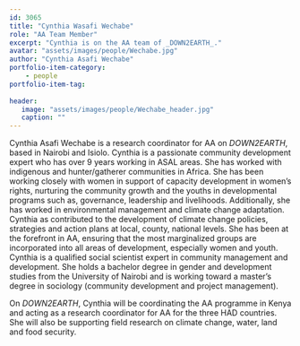 ```yaml
---
id: 3065
title: "Cynthia Wasafi Wechabe"
role: "AA Team Member"
excerpt: "Cynthia is on the AA team of _DOWN2EARTH_."
avatar: "assets/images/people/Wechabe.jpg"
author: "Cynthia Asafi Wechabe"
portfolio-item-category:
    - people
portfolio-item-tag:
    
header:
   image: "assets/images/people/Wechabe_header.jpg"
   caption: ""
---
```


Cynthia Asafi Wechabe is a research coordinator for AA on _DOWN2EARTH_,  based in Nairobi and Isiolo. Cynthia is a passionate community development expert who has over 9 years working in ASAL areas. She has worked with indigenous and hunter/gatherer communities in Africa. She has been working closely with women in support of capacity development in women’s rights, nurturing the community growth and the youths in developmental programs such as, governance, leadership and livelihoods. Additionally, she has worked in environmental management and climate change adaptation. Cynthia as contributed to the development of climate change policies, strategies and action plans at local, county, national levels. She has been at the forefront in AA, ensuring that the most marginalized groups are incorporated into all areas of development, especially women and youth. Cynthia is a qualified social scientist expert in community management and development. She holds a bachelor degree in gender and development studies from the University of Nairobi and is working toward a master’s degree in sociology (community development and project management).

On _DOWN2EARTH_, Cynthia will be coordinating the AA programme in Kenya and acting as a research coordinator for AA for the three HAD countries. She will also be supporting field research on climate change, water, land and food security.  

   


